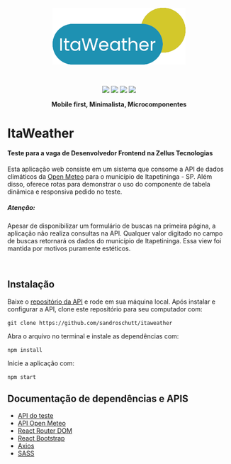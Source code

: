 <p align="center">
 <img src="https://github.com/sandroschutt/itaweather/blob/main/src/assets/image/itaweather-logo.webp" width="300" />
</p>
<br>
<p align="center">
 <img src="https://img.shields.io/badge/-React-61DAFB?logo=react&logoColor=white&style=for-the-badge" />
 <img src="https://img.shields.io/badge/-JavaScript-F7DF1E?logo=javascript&logoColor=black&style=for-the-badge" />
 <img src="https://img.shields.io/badge/-Bootstrap-7952B3?logo=bootstrap&logoColor=white&style=for-the-badge" />
 <img src="https://img.shields.io/badge/-Sass-CC6699?logo=sass&logoColor=white&style=for-the-badge" />
</p>

<p align="center"><b>Mobile first, Minimalista, Microcomponentes</b></p>

# ItaWeather

#### Teste para a vaga de Desenvolvedor Frontend na Zellus Tecnologias

Esta aplicação web consiste em um sistema que consome a API de dados climáticos da <a href="https://open-meteo-com">Open Meteo</a> para o município de Itapetininga - SP.  Além disso, oferece rotas para demonstrar o uso do componente de tabela dinâmica e responsiva pedido no teste.

##### Atenção:
Apesar de disponibilizar um formulário de buscas na primeira página, a aplicação não realiza consultas na API. Qualquer valor digitado no campo de buscas retornará os dados do município de Itapetininga. Essa view foi mantida por motivos puramente estéticos.

<br />

## Instalação
Baixe o <a href="https://github.com/jgg0d/backend-teste">repositório da API</a> e rode em sua máquina local. Após instalar e configurar a API, clone este repositório para seu computador com:

```
git clone https://github.com/sandroschutt/itaweather
```

Abra o arquivo no terminal e instale as dependências com:

```
npm install
```

Inicie a aplicação com:

```
npm start
```

## Documentação de dependências e APIS
 
 - <a href="https://github.com/jgg0d/backend-teste">API do teste</a>
 - <a href="https://r.search.yahoo.com/_ylt=AwrFSZHsSJFm.XkVCwMf7At.;_ylu=Y29sbwNiZjEEcG9zAzEEdnRpZAMEc2VjA3Ny/RV=2/RE=1720826221/RO=10/RU=https%3a%2f%2fopen-meteo.com%2f/RK=2/RS=6U4a9Eg4y0wXR0VaYknmaq3bE4w-">API Open Meteo</a>
 - <a href="https://reactrouter.com/en/main">React Router DOM</a>
 - <a href="https://react-bootstrap.github.io/">React Bootstrap</a>
 - <a href="https://axios-http.com/docs/intro">Axios</a>
 - <a href="https://sass-lang.com/">SASS</a>
